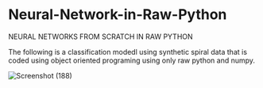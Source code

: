 # Neural-Network-in-Raw-Python 

NEURAL NETWORKS FROM SCRATCH IN RAW PYTHON

The following is a classification modedl using synthetic spiral data that is coded using object oriented programing using only raw python and numpy.

![Screenshot (188)](https://github.com/CameronCMaples/Neural-Network-in-Raw-Python/assets/78427260/837456c8-dba9-4206-8249-e69709e253e3)
